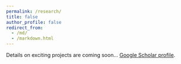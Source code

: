 ```yaml
---
permalink: /research/
title: false
author_profile: false
redirect_from: 
  - /md/
  - /markdown.html
---
```


<div class="wordwrap">Details on exciting projects are coming soon... <a href="{{https://scholar.google.com/citations?user=pK5cGsAAAAAJ&hl}}">Google Scholar profile</a>.</div>


